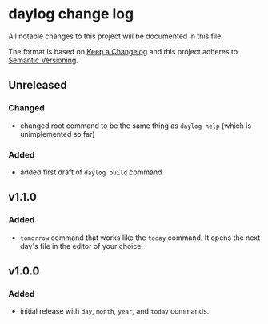 # daylog change log

All notable changes to this project will be documented in this file.

The format is based on [Keep a Changelog](http://keepachangelog.com/) and this project adheres to [Semantic Versioning](http://semver.org/).

## Unreleased

### Changed

- changed root command to be the same thing as `daylog help` (which is unimplemented so far)

### Added

- added first draft of `daylog build` command

## v1.1.0

### Added

- `tomorrow` command that works like the `today` command. It opens the next day's file in the editor of your choice.

## v1.0.0

### Added
- initial release with `day`, `month`, `year`, and `today` commands.
